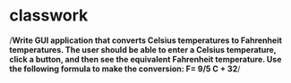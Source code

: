 # classwork
/**Write GUI application that converts Celsius temperatures to Fahrenheit temperatures. The user should be able to enter a Celsius temperature, click a button, and then see the equivalent Fahrenheit temperature. Use the following formula to make the conversion:
 F= 9/5 C + 32**/

